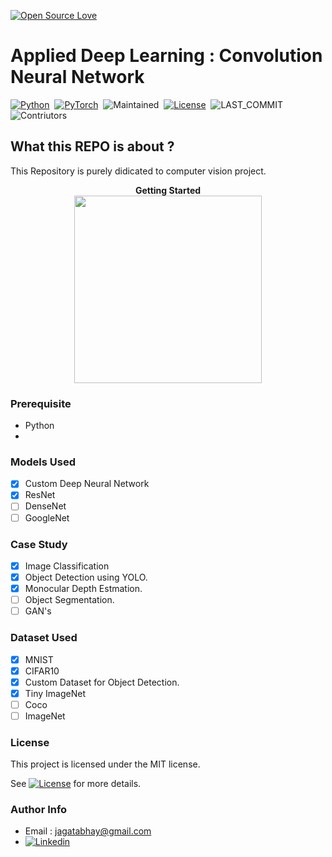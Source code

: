 [![Open Source Love](https://badges.frapsoft.com/os/v1/open-source.png?v=103)](https://github.com/ellerbrock/open-source-badges/)


# Applied Deep Learning : Convolution Neural Network 

[![Python](https://img.shields.io/badge/Language%20%26%20Version-Python%203.6%2B-brightgreen)](https://www.python.org/)&nbsp;&nbsp;[![PyTorch](https://img.shields.io/badge/Library-PyTorch-brightgreen)](https://pytorch.org)&nbsp;&nbsp;![Maintained](https://img.shields.io/badge/Maintained-Yes-brightgreen)&nbsp;&nbsp;[![License](https://img.shields.io/badge/LICENSE-MIT-brightgreen)](https://github.com/jagatabhay/TSAI/blob/master/LICENSE)&nbsp;&nbsp;![LAST_COMMIT](https://img.shields.io/github/last-commit/jagatabhay/TSAI)&nbsp;&nbsp;![Contriutors](https://img.shields.io/github/contributors/jagatabhay/TSAI?style=plastic)&nbsp;&nbsp;


## What this REPO is about ?
This Repository is purely didicated to computer vision project.



<p align="center">
  <b> Getting Started </b><br>
  <img width="300" height="300" src="https://github.com/jagatabhay/miscellaneous/blob/master/gettingstartedlogo.png">
</p>

### Prerequisite
- Python
-  

### Models Used
- [x] Custom Deep Neural Network
- [x] ResNet
- [ ] DenseNet
- [ ] GoogleNet

### Case Study
- [x] Image Classification
- [x] Object Detection using YOLO.
- [x] Monocular Depth Estmation.
- [ ] Object Segmentation.
- [ ] GAN's

### Dataset Used
- [x] MNIST
- [x] CIFAR10
- [x] Custom Dataset for Object Detection.
- [x] Tiny ImageNet
- [ ] Coco
- [ ] ImageNet

### License 

This project is licensed under the MIT license.

See [![License](https://img.shields.io/badge/LICENSE-MIT-brightgreen)](https://github.com/jagatabhay/TSAI/blob/master/LICENSE) for more details.

### Author Info
- Email : [jagatabhay@gmail.com](jagatabhay@gmail.com)
- [![Linkedin](https://github.com/jagatabhay/TSAI/blob/master/logo.png)](https://www.linkedin.com/in/jagatnandan-prasad-240042129/)
